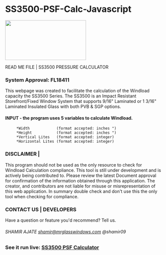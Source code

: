 # SS3500-PSF-Calc-Javascript
<div style="display: block; text-align="center";> <img src="http://shamirajate.com/ss3500/assets/CGI_LOGO.jpeg" width="260" height="128"></div>

 READ ME FILE  |  SS3500 PRESSURE CALCULATOR

### System Approval: FL18411

This webpage was created to facilitate the calculation of the Windload capacity the SS3500 Series.
The SS3500 is an Impact Resistant Storefront/Fixed Window System that supports 9/16" Laminated or
1 3/16" Laminated Insulated Glass with both PVB & SGP options.

#### INPUT - the program uses 5 variables to calculate Windload.
		 *Width            (format accepted: inches ")
		 *Height           (format accepted: inches ")
		 *Vertical Lites   (format accepted: integer)
		 *Horizontal Lites (format accepted: integer)


### DISCLAIMER    |

This program should not be used as the only resource to check for Windload Calculation compliance.
This tool is still under development and is actively being contributed to. Please review the latest
Document approval for confirmation of the information obtained through this application. The creator,
and contributors are not liable for misuse or misrepresentation of this web application. In summary
double check and don't use this the only tool when checking for compliance.

### CONTACT US    |     DEVELOPERS
Have a question or feature you'd recommend? Tell us.
###### SHAMIR AJATE     shamir@mrglasswindows.com @shamir09

### See it run live:         [SS3500 PSF Calculator ](http://www.shamirajate.com/ss3500/index.html)
